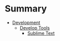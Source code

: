 # Summary
* [Development](development/README.md)
  * [Develop Tools](development/developtools/README.md)
    - [Sublime Text](development/developtools/sublimetext.md)